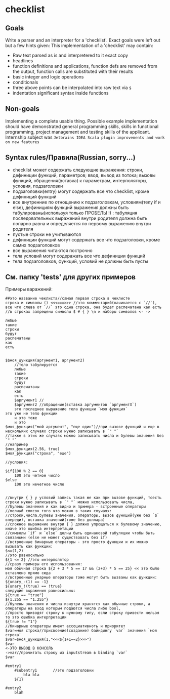 # checklist

## Goals
Write a parser and an interpreter for a 'checklist'.
Exact goals were left out but a few hints given:
This implementation of a 'checklist' may contain:
 * Raw text parsed as is and interpretered to it exact copy
 * headlines
 * function definitions and applications, function defs are removed from the output, function calls are substituted with their results
 * basic integer and logic operations
 * conditionals
 * three above points can be interpolated into raw text via `$`
 * indentation significant syntax inside functions
## Non-goals
Implementing a complete usable thing.
Possible example implementation should have demonstrated general programming skills, skills in functional programming, project management and testing skills of the applicant.
Internship subject was `Jetbrains IDEA Scala plugin improvements and work on new features`

## Syntax rules/Правила(Russian, sorry...)

* checklist может содержать следующие выражения: строки, дефиниции функций, параметров; ввод, вывод из потока;
  вызовы функций, обращения(вставка) к параметрам, интерполяторы, условия, подзаголовки
* подзаголовки(entry) могут содержать все что checklist, кроме дефиниций функций
* все внутренние по отнощению к подзаголовкам, условиям(телу if и else), дефинициям функций выражения должны быть
  табулированы(используя только ПРОБЕЛЫ !) : табуляция последовательных выражений внутри родителя
  должна быть попарно равна и определяется по первому выражению внутри родителя
* пустые строки не учитываются
* дефиниции функций могут содержать все что подзаголовки, кроме самих подзаголовков
* все выражения читаются построчно
* тела условий могут содеражать все что дефиниции функций
* тела подзаголовков, функций, условий не должны быть пусты

## См. папку 'tests' для других примеров

Примеры варажений:

```
##это название чеклиста//самая первая строка в чеклисте
строка и символы () <<<===>>> //это комментарий(начинается с `//`), все что слева от `//` это одна строка, она будет распечатана как есть
//в строках запрещены символы $ # { } \n и наборы символов <- ->

любые
такие
строки
будут
распечатаны
как
есть


$$моя_функция(аргумент1, аргумент2)
    //тело табулируется
    любые
    такие
    строки
    будут
    распечатаны
    как
    есть
    $аргумент1 //
    $аргумент2 //обращение(вставка аргументов `аргументX`)
    это последнее выражение тела функции `моя функция`
это уже не тело функции
    и это тоже
    и это
$моя_функция("мой аргумент", "еще один")//при вызове функций и еще в нескольких случаях строки нужно записывать в `" "`
//также в этих же случаях можно записывать числа и булевы значения без `" "`
//например
$моя_функция(2.56, true)
$моя_функция("строка", "еще")

//условия:

$if{100 % 2 == 0}
    100 это четное число
$else
    100 это нечетное число
    
    
//внутри { } у условий запись такая же как при вызове функций, тоесть строки нужно записывать в `" "` можно использовать числа,
//булевы значения и как видно и примера - встроенные операторы
//полный список того что можно в таких случаях:
//строки,числа,булевы значения, операторы, вызов функций(уже без `$` впереди), вставка значений(тоже без доллара)
//сложное выражение внутри { } должно упрощаться к булевому значению, иначе это ошибка интерпретации
//символы `if` и `else` долны быть одинаковой табуляции чтобы быть связаными (else не может существовать без if) 
//встроенные бинарные операторы - это просто функции и их можно вызывать как функции:
$<=(1,2)
//это равносильно
${1 <= 2} //это интерполятор
//сразу примеры его использования:
моя обычная строка ${2 + 3 * 5 == 17 && (2+3) * 5 == 25} << это было вставлено прямо сюда
//встроенные унарные операторы тоже могут быть вызваны как функции:
${unary_-(1) == -1}
${unary_!(true) == !true}
следущие выражения равносильны:
${true == "true"}
${1.255 == "1.255"}
//булевы значения и числа изнутри хранятся как обычные строки, а операторы на вход которым подаются числа либо bool,
//просто приводят строку к нужному типу, если строку привести нельзя то это ошибка интерпретации
${true != "1"}
//бинарные операторы имеют ассоциативноть и приоритет
$var=моя строка//присвоение(создание) байндингу `var` значения `моя строка`
$var=$моя_функция(1,"<<<${1+1==2}>>>")
$var
<-ЭТО ВЫВОД В КОНСОЛЬ
->var//прочитать строку из inputstream в binding `var`
$var

#entry1
    #subentry1       //это подзаголовки
        bla bla
    ${1}

#entry2
    blah
    
    
``` 
